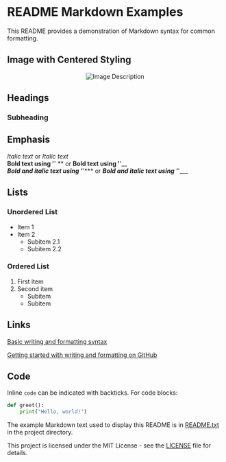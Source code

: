 # README Markdown Examples

This README provides a demonstration of Markdown syntax for common formatting.

## Image with Centered Styling
<p align="center">
  <img src="path_to_your_image.jpg" alt="Image Description">
</p>

## Headings

### Subheading

## Emphasis

*Italic text* or _Italic text_  
**Bold text using '**' ** or __Bold text using '__'__  
***Bold and italic text using '***'*** or ___Bold and italic text using '___'___

## Lists

### Unordered List
- Item 1
- Item 2
  - Subitem 2.1
  - Subitem 2.2

### Ordered List
1. First item
2. Second item
   - Subitem
   - Subitem

## Links

[Basic writing and formatting syntax](https://docs.github.com/en/get-started/writing-on-github/getting-started-with-writing-and-formatting-on-github/basic-writing-and-formatting-syntax)  

[Getting started with writing and formatting on GitHub](https://docs.github.com/en/get-started/writing-on-github/getting-started-with-writing-and-formatting-on-github)

## Code

Inline `code` can be indicated with backticks. For code blocks:

```python
def greet():
    print("Hello, world!")
```

The example Markdown text used to display this README is in [README.txt](README.txt) in the project directory.

This project is licensed under the MIT License - see the [LICENSE](LICENSE) file for details.
